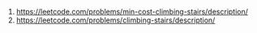 1. https://leetcode.com/problems/min-cost-climbing-stairs/description/
2. https://leetcode.com/problems/climbing-stairs/description/